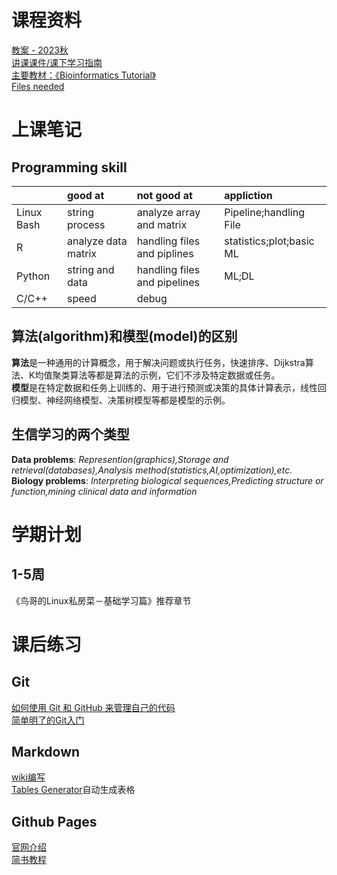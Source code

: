 # 课程资料
[教案 - 2023秋](https://app.yinxiang.com/fx/b46306ff-4e70-456b-9185-e0afb3e55bd4)\
[讲课课件/课下学习指南](https://cloud.tsinghua.edu.cn/d/dcbb0944631a4291b34c)\
[主要教材：《Bioinformatics Tutorial》](https://bioinfo.gitbook.io)\
[Files needed](https://cloud.tsinghua.edu.cn/d/ad22768345664924b202/)
# 上课笔记
## Programming skill
|            | good at             | not good at                  | appliction               |
|:-----------|:--------------------|:-----------------------------|:-------------------------|
| Linux Bash | string process      | analyze array and matrix     | Pipeline;handling File   |
| R          | analyze data matrix | handling files and piplines  | statistics;plot;basic ML |
| Python     | string and data     | handling files and pipelines | ML;DL                    |
| C/C++      | speed               | debug                        |                          |
## 算法(algorithm)和模型(model)的区别
**算法**是一种通用的计算概念，用于解决问题或执行任务，快速排序、Dijkstra算法、K均值聚类算法等都是算法的示例，它们不涉及特定数据或任务。\
**模型**是在特定数据和任务上训练的、用于进行预测或决策的具体计算表示，线性回归模型、神经网络模型、决策树模型等都是模型的示例。
## 生信学习的两个类型
**Data problems**: *Represention(graphics),Storage and retrieval(databases),Analysis method(statistics,AI,optimization),etc.*\
**Biology problems**: *Interpreting biological sequences,Predicting structure or function,mining clinical data and information*
# 学期计划
## 1-5周
《鸟哥的Linux私房菜－基础学习篇》推荐章节
# 课后练习
## Git
[如何使用 Git 和 GitHub 来管理自己的代码](https://cloud.tencent.com/developer/article/1193220)\
[简单明了的Git入门](https://www.bilibili.com/video/BV1Cr4y1J7iQ/?spm_id_from=333.788&vd_source=0010320ec2cfc87d70719b95cd60e77e)
## Markdown
[wiki编写](https://blog.csdn.net/qq_33373173/article/details/81811199)\
[Tables Generator](https://www.tablesgenerator.com/markdown_tables)自动生成表格
## Github Pages
[官网介绍](https://pages.github.com/)\
[简书教程](https://www.jianshu.com/p/f82c76b90336)
